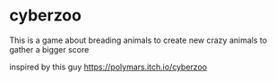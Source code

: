 # cyberzoo
This is a game about breading animals to create new crazy animals to gather a bigger score

inspired by this guy
https://polymars.itch.io/cyberzoo

